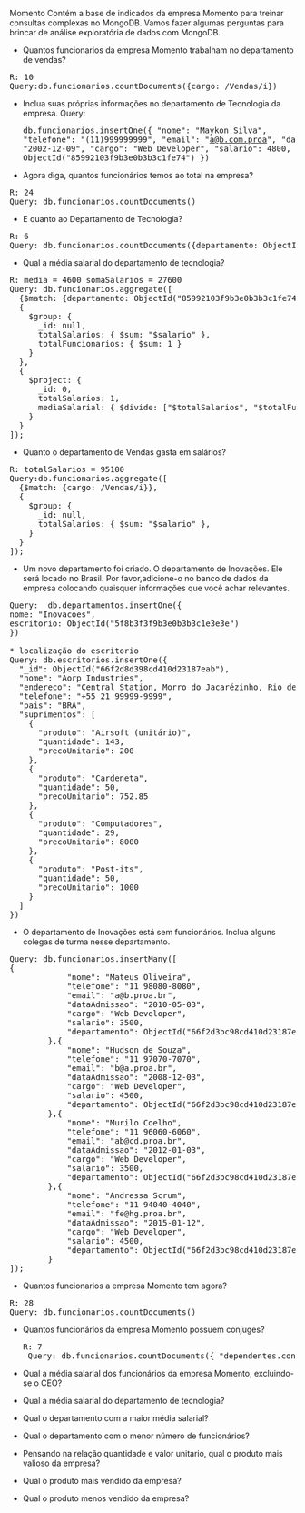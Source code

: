 Momento
Contém a base de indicados da empresa Momento para treinar consultas complexas no MongoDB.
 Vamos fazer algumas perguntas para brincar de análise exploratória de dados com MongoDB.

* Quantos funcionarios da empresa Momento trabalham no departamento de vendas?
<pre>R: 10
Query:db.funcionarios.countDocuments({cargo: /Vendas/i})</pre>

* Inclua suas próprias informações no departamento de Tecnologia da empresa.
Query: <pre>db.funcionarios.insertOne({
            "nome": "Maykon Silva",
            "telefone": "(11)999999999",
            "email": "a@b.com.proa",
            "dataAdmissao": "2002-12-09",
            "cargo": "Web Developer",
            "salario": 4800,
            "departamento": ObjectId("85992103f9b3e0b3b3c1fe74")
            })</pre>

* Agora diga, quantos funcionários temos ao total na empresa?

<pre>R: 24
Query: db.funcionarios.countDocuments()</pre>

* E quanto ao Departamento de Tecnologia?

<pre>R: 6
Query: db.funcionarios.countDocuments({departamento: ObjectId("85992103f9b3e0b3b3c1fe74")})</pre>

* Qual a média salarial do departamento de tecnologia?

<pre>R: media = 4600 somaSalarios = 27600
Query: db.funcionarios.aggregate([
  {$match: {departamento: ObjectId("85992103f9b3e0b3b3c1fe74")}},
  {
    $group: {
      _id: null,
      totalSalarios: { $sum: "$salario" },
      totalFuncionarios: { $sum: 1 }
    }
  },
  {
    $project: {
      _id: 0,
      totalSalarios: 1,
      mediaSalarial: { $divide: ["$totalSalarios", "$totalFuncionarios"] },
    }
  }
]);</pre>

* Quanto o departamento de Vendas gasta em salários?

<pre>R: totalSalarios = 95100
Query:db.funcionarios.aggregate([
  {$match: {cargo: /Vendas/i}},
  {
    $group: {
      _id: null,
      totalSalarios: { $sum: "$salario" },
    }
  }
]);</pre> 

* Um novo departamento foi criado. O departamento de Inovações. Ele será locado no Brasil. Por favor,adicione-o no banco de dados da empresa colocando quaisquer informações que você achar relevantes.

<pre>Query:  db.departamentos.insertOne({
nome: "Inovacoes",
escritorio: ObjectId("5f8b3f3f9b3e0b3b3c1e3e3e")
})

* localização do escritorio 
Query: db.escritorios.insertOne({
  "_id": ObjectId("66f2d8d398cd410d23187eab"),
  "nome": "Aorp Industries",
  "endereco": "Central Station, Morro do Jacarézinho, Rio de Janiero, 100",
  "telefone": "+55 21 99999-9999",
  "pais": "BRA",
  "suprimentos": [
    {
      "produto": "Airsoft (unitário)",
      "quantidade": 143,
      "precoUnitario": 200
    },
    {
      "produto": "Cardeneta",
      "quantidade": 50,
      "precoUnitario": 752.85
    },
    {
      "produto": "Computadores",
      "quantidade": 29,
      "precoUnitario": 8000
    },
    {
      "produto": "Post-its",
      "quantidade": 50,
      "precoUnitario": 1000
    }
  ]
})</pre>


* O departamento de Inovações está sem funcionários. Inclua alguns colegas de turma nesse departamento.
<pre>Query: db.funcionarios.insertMany([
{
            "nome": "Mateus Oliveira",
            "telefone": "11 98080-8080",
            "email": "a@b.proa.br",
            "dataAdmissao": "2010-05-03",
            "cargo": "Web Developer",
            "salario": 3500,
            "departamento": ObjectId("66f2d3bc98cd410d23187eaa"),
        },{
            "nome": "Hudson de Souza",
            "telefone": "11 97070-7070",
            "email": "b@a.proa.br",
            "dataAdmissao": "2008-12-03",
            "cargo": "Web Developer",
            "salario": 4500,
            "departamento": ObjectId("66f2d3bc98cd410d23187eaa"),
        },{
            "nome": "Murilo Coelho",
            "telefone": "11 96060-6060",
            "email": "ab@cd.proa.br",
            "dataAdmissao": "2012-01-03",
            "cargo": "Web Developer",
            "salario": 3500,
            "departamento": ObjectId("66f2d3bc98cd410d23187eaa"),
        },{
            "nome": "Andressa Scrum",
            "telefone": "11 94040-4040",
            "email": "fe@hg.proa.br",
            "dataAdmissao": "2015-01-12",
            "cargo": "Web Developer",
            "salario": 4500,
            "departamento": ObjectId("66f2d3bc98cd410d23187eaa"),
        }
]);</pre>

* Quantos funcionarios a empresa Momento tem agora?
<pre>R: 28
Query: db.funcionarios.countDocuments()</pre>

* Quantos funcionários da empresa Momento possuem conjuges?
  <pre>R: 7
   Query: db.funcionarios.countDocuments({ "dependentes.conjuge": { $exists: true } })</pre>

* Qual a média salarial dos funcionários da empresa Momento, excluindo-se o CEO?

* Qual a média salarial do departamento de tecnologia?

* Qual o departamento com a maior média salarial?

* Qual o departamento com o menor número de funcionários?

* Pensando na relação quantidade e valor unitario, qual o produto mais valioso da empresa?

* Qual o produto mais vendido da empresa?

* Qual o produto menos vendido da empresa?
